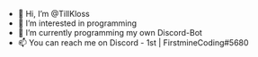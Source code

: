 - 👋 Hi, I’m @TillKloss
- 👀 I’m interested in programming
- 🌱 I’m currently programming my own Discord-Bot
- 📫 You can reach me on Discord - 1st | FirstmineCoding#5680

<!---
TillKloss/TillKloss is a ✨ special ✨ repository because its `README.md` (this file) appears on your GitHub profile.
You can click the Preview link to take a look at your changes.
--->
